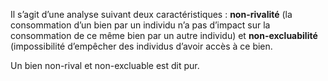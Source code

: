 Il s’agit d’une analyse suivant deux caractéristiques : **non-rivalité** (la consommation d’un bien par un individu n’a pas d’impact sur la consommation de ce même bien par un autre individu) et **non-excluabilité** (impossibilité d’empêcher des individus d’avoir accès à ce bien.

Un bien non-rival et non-excluable est dit pur.